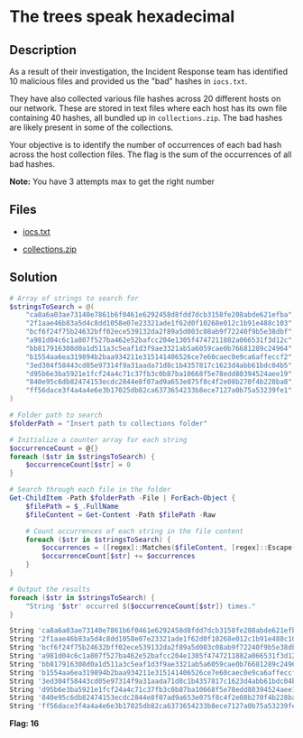 # The trees speak hexadecimal

## Description

As a result of their investigation, the Incident Response team has identified 10 malicious files and provided us the "bad" hashes in `iocs.txt`.

They have also collected various file hashes across 20 different hosts on our network. These are stored in text files where each host has its own file containing 40 hashes, all bundled up in `collections.zip`. The bad hashes are likely present in some of the collections.

Your objective is to identify the number of occurrences of each bad hash across the host collection files. The flag is the sum of the occurrences of all bad hashes.

**Note:** You have 3 attempts max to get the right number

## Files

* [iocs.txt](files/iocs.txt)

* [collections.zip](files/collections.zip)



## Solution

```powershell
# Array of strings to search for
$stringsToSearch = @(
    "ca8a6a03ae73140e7861b6f0461e6292458d8fdd7dcb3158fe208abde621efba",
    "2f1aae46b83a5d4c8dd1058e07e23321ade1f62d0f10268e012c1b91e488c103",
    "bcf6f24f75b24632bff02ece539132da2f89a5d003c08ab9f72240f9b5e38dbf",
    "a981d04c6c1a807f527ba462e52bafcc204e1305f4747211882a066531f3d12c",
    "bb817916308d0a1d511a3c5eaf1d3f9ae3321ab5a6059cae0b76681289c24964",
    "b1554aa6ea319894b2baa934211e315141406526ce7e60caec0e9ca6affeccf2",
    "3ed304f58443cd05e97314f9a31aada71d8c1b4357817c1623d4abb61bdc04b5",
    "d95b6e3ba5921e1fcf24a4c71c37fb3c0b87ba10668f5e78edd80394524aee19",
    "840e95c6db82474153ecdc2844e8f07ad9a653e075f8c4f2e08b270f4b228ba8",
    "ff56dace3f4a4a4e6e3b17025db82ca6373654233b8ece7127a0b75a53239fe1"
)

# Folder path to search
$folderPath = "Insert path to collections folder"

# Initialize a counter array for each string
$occurrenceCount = @{}
foreach ($str in $stringsToSearch) {
    $occurrenceCount[$str] = 0
}

# Search through each file in the folder
Get-ChildItem -Path $folderPath -File | ForEach-Object {
    $filePath = $_.FullName
    $fileContent = Get-Content -Path $filePath -Raw

    # Count occurrences of each string in the file content
    foreach ($str in $stringsToSearch) {
        $occurrences = ([regex]::Matches($fileContent, [regex]::Escape($str))).Count
        $occurrenceCount[$str] += $occurrences
    }
}

# Output the results
foreach ($str in $stringsToSearch) {
    "String '$str' occurred $($occurrenceCount[$str]) times."
}


```

```powershell
String 'ca8a6a03ae73140e7861b6f0461e6292458d8fdd7dcb3158fe208abde621efba' occurred 3 times.
String '2f1aae46b83a5d4c8dd1058e07e23321ade1f62d0f10268e012c1b91e488c103' occurred 0 times.
String 'bcf6f24f75b24632bff02ece539132da2f89a5d003c08ab9f72240f9b5e38dbf' occurred 0 times.
String 'a981d04c6c1a807f527ba462e52bafcc204e1305f4747211882a066531f3d12c' occurred 5 times.
String 'bb817916308d0a1d511a3c5eaf1d3f9ae3321ab5a6059cae0b76681289c24964' occurred 1 times.
String 'b1554aa6ea319894b2baa934211e315141406526ce7e60caec0e9ca6affeccf2' occurred 0 times.
String '3ed304f58443cd05e97314f9a31aada71d8c1b4357817c1623d4abb61bdc04b5' occurred 4 times.
String 'd95b6e3ba5921e1fcf24a4c71c37fb3c0b87ba10668f5e78edd80394524aee19' occurred 2 times.
String '840e95c6db82474153ecdc2844e8f07ad9a653e075f8c4f2e08b270f4b228ba8' occurred 0 times.
String 'ff56dace3f4a4a4e6e3b17025db82ca6373654233b8ece7127a0b75a53239fe1' occurred 1 times.
```





**Flag: 16**
